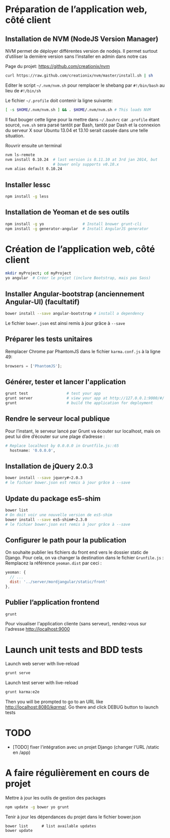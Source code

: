 Préparation de l’application web, côté client
=============================================

Installation de NVM (NodeJS Version Manager)
--------------------------------------------

NVM permet de déployer différentes version de nodejs. Il permet surtout d’utiliser la dernière version sans l’installer en admin dans notre cas

Page du projet: https://github.com/creationix/nvm
```bash
curl https://raw.github.com/creationix/nvm/master/install.sh | sh
```

Editer le script `~/.nvm/nvm.sh` pour remplacer le shebang par `#!/bin/bash` au lieu de `#!/bin/sh`

Le fichier `~/.profile` doit contenir la ligne suivante:
```bash
[ -s $HOME/.nvm/nvm.sh ] && . $HOME/.nvm/nvm.sh # This loads NVM
```

Il faut bouger cette ligne pour la mettre dans `~/.bashrc` car `.profile` étant sourcé, `nvm.sh` sera parsé tantôt par Bash, tantôt par Dash et la connexion du serveur X sour Ubuntu 13.04 et 13.10 serait cassée dans une telle situation.

Rouvrir ensuite un terminal
```bash
nvm ls-remote
nvm install 0.10.24  # last version is 0.11.10 at 3rd jan 2014, but
                     # bower only supports v0.10.x
nvm alias default 0.10.24
```

Installer lessc
---------------
```bash
npm install -g less
```

Installation de Yeoman et de ses outils
---------------------------------------
```bash
npm install -g yo                 # Install bnower grunt-cli 
npm install -g generator-angular  # Install AngularJS generator
```

Création de l’application web, côté client
==========================================
```bash
mkdir myProject; cd myProject
yo angular  # Créer le projet (inclure Bootstrap, mais pas Sass)
```
Installer Angular-bootstrap (anciennement Angular-UI) (facultatif)
------------------------------------------------------------------
```bash
bower install --save angular-bootstrap # install a dependency
```
Le fichier `bower.json` est ainsi remis à jour grâce à `--save`

Préparer les tests unitaires
----------------------------
Remplacer Chrome par PhantomJS dans le fichier `karma.conf.js` à la ligne 49:
```javascript
browsers = ['PhantomJS'];
```
Générer, tester et lancer l'application
---------------------------------
```bash
grunt test                 # test your app
grunt server               # view your app at http://127.0.0.1:9000/#/
grunt                      # build the application for deployment
```

Rendre le serveur local publique
--------------------------------
Pour l’instant, le serveur lancé par Grunt va écouter sur localhost, mais on peut lui dire d’écouter sur une plage d’adresse :

```bash
# Replace localhost by 0.0.0.0 in Gruntfile.js::65
  hostname: '0.0.0.0',
```

Installation de jQuery 2.0.3
----------------------------
```bash
bower install --save jquery#~2.0.3
# le fichier bower.json est remis à jour grâce à --save
```

Update du package es5-shim
--------------------------
```bash
bower list
# On doit voir une nouvelle version de es5-shim
bower install --save es5-shim#~2.3.0
# le fichier bower.json est remis à jour grâce à --save
```

Configurer le path pour la publication
--------------------------------------
On souhaite publier les fichiers du front end vers le dossier static de Django. Pour cela, on va changer la destination dans le fichier `Grunfile.js` : Remplacez la référence `yeoman.dist` par ceci :

```javascript
yeoman: {
  // ...
  dist: '../server/mordjangular/static/front'
},
```

Publier l’application frontend
------------------------------
```bash
grunt
```

Pour visualiser l'application cliente (sans serveur), rendez-vous sur l'adresse [http://localhost:9000](http://localhost:9000)

Launch unit tests and BDD tests
===============================

Launch web server with live-reload
```bash
grunt serve
```

Launch test server with live-reload
```bash
grunt karma:e2e
```

Then you will be prompted to go to an URL like [http://localhost:8080/_karma_/](http://localhost:8080/_karma_/). Go there and click DEBUG button to launch tests


TODO
====
 * [TODO] fixer l'intégration avec un projet Django (changer l'URL /static en /app)

A faire régulièrement en cours de projet
========================================
Mettre à jour les outils de gestion des packages

```bash
npm update -g bower yo grunt
```

Tenir à jour les dépendances du projet dans le fichier bower.json
```
bower list      # list available updates
bower update
```
